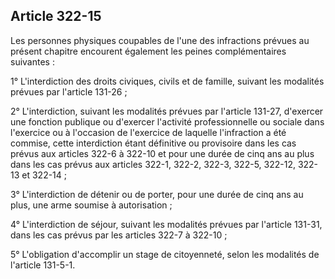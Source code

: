 Article 322-15
----
Les personnes physiques coupables de l'une des infractions prévues au présent
chapitre encourent également les peines complémentaires suivantes :

1° L'interdiction des droits civiques, civils et de famille, suivant les
modalités prévues par l'article 131-26 ;

2° L'interdiction, suivant les modalités prévues par l'article 131-27, d'exercer
une fonction publique ou d'exercer l'activité professionnelle ou sociale dans
l'exercice ou à l'occasion de l'exercice de laquelle l'infraction a été commise,
cette interdiction étant définitive ou provisoire dans les cas prévus aux
articles 322-6 à 322-10 et pour une durée de cinq ans au plus dans les cas
prévus aux articles 322-1, 322-2, 322-3, 322-5, 322-12, 322-13 et 322-14 ;

3° L'interdiction de détenir ou de porter, pour une durée de cinq ans au plus,
une arme soumise à autorisation ;

4° L'interdiction de séjour, suivant les modalités prévues par l'article 131-31,
dans les cas prévus par les articles 322-7 à 322-10 ;

5° L'obligation d'accomplir un stage de citoyenneté, selon les modalités de
l'article 131-5-1.
